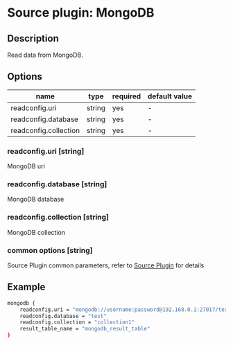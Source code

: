 # Source plugin: MongoDB

## Description

Read data from MongoDB.

## Options

| name           | type   | required | default value |
| -------------- | ------ | -------- | ------------- |
| readconfig.uri            | string | yes      | -             |
| readconfig.database       | string | yes      | -         |
| readconfig.collection     | string | yes      | -             |

### readconfig.uri [string]

MongoDB uri

### readconfig.database [string]

MongoDB database

### readconfig.collection [string]

MongoDB collection

### common options [string]

Source Plugin common parameters, refer to [Source Plugin](./source-plugin.md) for details

## Example

```bash
mongodb {
    readconfig.uri = "mongodb://username:password@192.168.0.1:27017/test"
    readconfig.database = "test"
    readconfig.collection = "collection1"
    result_table_name = "mongodb_result_table"
}
```


